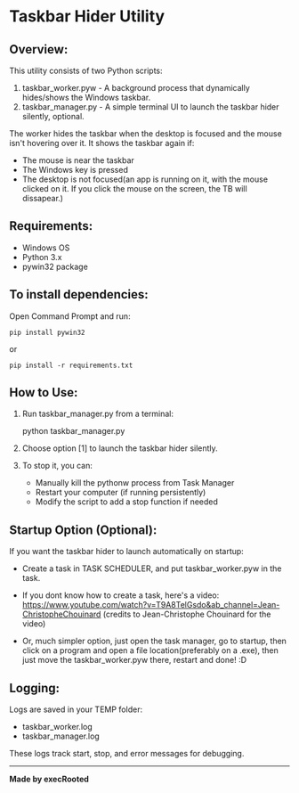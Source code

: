 Taskbar Hider Utility
=====================

Overview:
---------
This utility consists of two Python scripts:
1. taskbar_worker.pyw - A background process that dynamically hides/shows the Windows taskbar.
2. taskbar_manager.py - A simple terminal UI to launch the taskbar hider silently, optional.

The worker hides the taskbar when the desktop is focused and the mouse isn't hovering over it.
It shows the taskbar again if:
- The mouse is near the taskbar
- The Windows key is pressed
- The desktop is not focused(an app is running on it, with the mouse clicked on it. If you click the mouse on the screen, the TB will dissapear.)

Requirements:
-------------
- Windows OS
- Python 3.x
- pywin32 package

To install dependencies:
------------------------
Open Command Prompt and run:

    pip install pywin32

or 

	pip install -r requirements.txt

How to Use:
-----------
1. Run taskbar_manager.py from a terminal:

    python taskbar_manager.py

2. Choose option [1] to launch the taskbar hider silently.

3. To stop it, you can:
    - Manually kill the pythonw process from Task Manager
    - Restart your computer (if running persistently)
    - Modify the script to add a stop function if needed

Startup Option (Optional):
--------------------------
If you want the taskbar hider to launch automatically on startup:

- Create a task in TASK SCHEDULER, and put taskbar_worker.pyw in the task.
- If you dont know how to create a task, here's a video: 
https://www.youtube.com/watch?v=T9A8TelGsdo&ab_channel=Jean-ChristopheChouinard
(credits to Jean-Christophe Chouinard for the video)

- Or, much simpler option, just open the task manager, go to startup, then click on a program and open a file location(preferably on a .exe), then just move the taskbar_worker.pyw there, restart and done! :D

Logging:
--------
Logs are saved in your TEMP folder:
- taskbar_worker.log
- taskbar_manager.log

These logs track start, stop, and error messages for debugging.

---

**Made by execRooted**
